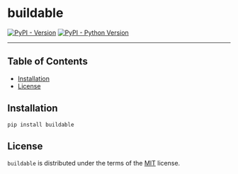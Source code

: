 # buildable

[![PyPI - Version](https://img.shields.io/pypi/v/buildable.svg)](https://pypi.org/project/buildable)
[![PyPI - Python Version](https://img.shields.io/pypi/pyversions/buildable.svg)](https://pypi.org/project/buildable)

-----

## Table of Contents

- [Installation](#installation)
- [License](#license)

## Installation

```console
pip install buildable
```

## License

`buildable` is distributed under the terms of the [MIT](https://spdx.org/licenses/MIT.html) license.
